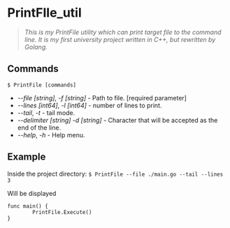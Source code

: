 # PrintFIle_util

> _This is my PrintFile utility which can print target file to the command line. It is my first university project written in C++, but rewritten by Golang._

## Commands

`$ PrintFile [commands]`

- _--file [string]_, _-f [string]_ - Path to file. [required parameter]
- _--lines [int64]_, _-l [int64]_ - number of lines to print.
- _--tail_, _-t_ - tail mode.
- _--delimiter [string]_ _-d [string]_ - Character that will be accepted as the end of the line.
- _--help_, _-h_ - Help menu.

## Example

Inside the project directory:
`$ PrintFile --file ./main.go --tail --lines 3`

Will be displayed
```
func main() {
        PrintFile.Execute()
}
```
